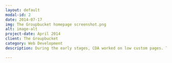 ```yaml
---
layout: default
modal-id: 2
date: 2014-07-17
img: The Groupbucket homepage screenshot.png
alt: image-alt
project-date: April 2014
client: The Groupbucket
category: Web Development
description: During the early stages, CDA worked on low custom pages. This is one example of how CDA was able to build the vision of young entreneur looking to get her social media platform to start little by little. The Groupbucket was designed for groups of individuals to have a central place to plan and execute group events. Tasks can be assigned through each new event. There is also the option to post about your event on the global feed. This is part one of the process, in time a this website will be redeveloped in part two, a new fully custom designed webpage to fit the modern look of current social media platforms.

---
```


